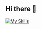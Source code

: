 ## Hi there 👋

[![My Skills](https://skillicons.dev/icons?i=js,ts,java,aws,linux,docker&perline=3)](https://skillicons.dev)
